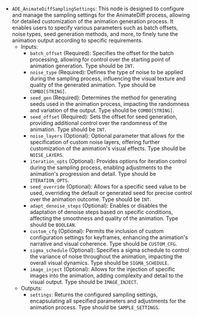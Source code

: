 - `ADE_AnimateDiffSamplingSettings`: This node is designed to configure and manage the sampling settings for the AnimateDiff process, allowing for detailed customization of the animation generation process. It enables users to specify various parameters such as batch offsets, noise types, seed generation methods, and more, to finely tune the animation output according to specific requirements.
    - Inputs:
        - `batch_offset` (Required): Specifies the offset for the batch processing, allowing for control over the starting point of animation generation. Type should be `INT`.
        - `noise_type` (Required): Defines the type of noise to be applied during the sampling process, influencing the visual texture and quality of the generated animation. Type should be `COMBO[STRING]`.
        - `seed_gen` (Required): Determines the method for generating seeds used in the animation process, impacting the randomness and variation of the output. Type should be `COMBO[STRING]`.
        - `seed_offset` (Required): Sets the offset for seed generation, providing additional control over the randomness of the animation. Type should be `INT`.
        - `noise_layers` (Optional): Optional parameter that allows for the specification of custom noise layers, offering further customization of the animation's visual effects. Type should be `NOISE_LAYERS`.
        - `iteration_opts` (Optional): Provides options for iteration control during the sampling process, enabling adjustments to the animation's progression and detail. Type should be `ITERATION_OPTS`.
        - `seed_override` (Optional): Allows for a specific seed value to be used, overriding the default or generated seed for precise control over the animation outcome. Type should be `INT`.
        - `adapt_denoise_steps` (Optional): Enables or disables the adaptation of denoise steps based on specific conditions, affecting the smoothness and quality of the animation. Type should be `BOOLEAN`.
        - `custom_cfg` (Optional): Permits the inclusion of custom configuration settings for keyframes, enhancing the animation's narrative and visual coherence. Type should be `CUSTOM_CFG`.
        - `sigma_schedule` (Optional): Specifies a sigma schedule to control the variance of noise throughout the animation, impacting the overall visual dynamics. Type should be `SIGMA_SCHEDULE`.
        - `image_inject` (Optional): Allows for the injection of specific images into the animation, adding complexity and detail to the visual output. Type should be `IMAGE_INJECT`.
    - Outputs:
        - `settings`: Returns the configured sampling settings, encapsulating all specified parameters and adjustments for the animation process. Type should be `SAMPLE_SETTINGS`.
